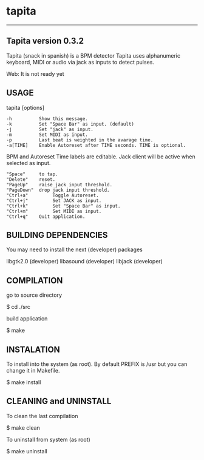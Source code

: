 # tapita
----------------------------------------------------------------------
Tapita version 0.3.2
----------------------------------------------------------------------
Tapita (snack in spanish) is a BPM detector
Tapita uses alphanumeric keyboard, MIDI or audio via jack as inputs
to detect pulses.

Web: It is not ready yet

USAGE
------------------------------------------------------------------------
tapita [options]
  
    -h          Show this message.
    -k          Set "Space Bar" as input. (default)
    -j          Set "jack" as input.
    -m          Set MIDI as input.
    -p          Last beat is weighted in the avarage time.
    -a[TIME]    Enable Autoreset after TIME seconds. TIME is optional.

  BPM and Autoreset Time labels are editable.
  Jack client will be active when selected as input.

    "Space"     to tap.
    "Delete"    reset.
    "PageUp"    raise jack input threshold.
    "PageDown"  drop jack input threshold.
    "Ctrl+a"         Toggle Autoreset.
    "Ctrl+j"         Set JACK as input.
    "Ctrl+k"         Set "Space Bar" as input.
    "Ctrl+m"         Set MIDI as input.
    "Ctrl+q"    Quit application.


BUILDING DEPENDENCIES
------------------------------------------------------------------------
You may need to install the next (developer) packages

libgtk2.0 (developer)
libasound (developer)
libjack (developer)


COMPILATION
------------------------------------------------------------------------
go to source directory

$ cd ./src

build application

$ make


INSTALATION
------------------------------------------------------------------------
To install into the system (as root).
By default PREFIX is /usr but you can change it in Makefile.

$ make install


CLEANING and UNINSTALL
------------------------------------------------------------------------
To clean the last compilation

$ make clean

To uninstall from system (as root)

$ make uninstall




